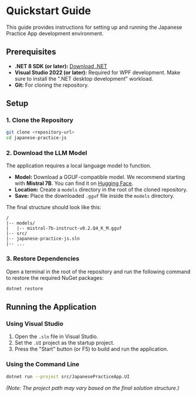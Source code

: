 # Quickstart Guide

This guide provides instructions for setting up and running the Japanese Practice App development environment.

## Prerequisites

- **.NET 8 SDK (or later):** [Download .NET](https://dotnet.microsoft.com/download)
- **Visual Studio 2022 (or later):** Required for WPF development. Make sure to install the ".NET desktop development" workload.
- **Git:** For cloning the repository.

## Setup

### 1. Clone the Repository
```bash
git clone <repository-url>
cd japanese-practice-js
```

### 2. Download the LLM Model
The application requires a local language model to function.

- **Model:** Download a GGUF-compatible model. We recommend starting with **Mistral 7B**. You can find it on [Hugging Face](https://huggingface.co/TheBloke/Mistral-7B-Instruct-v0.2-GGUF).
- **Location:** Create a `models` directory in the root of the cloned repository.
- **Save:** Place the downloaded `.gguf` file inside the `models` directory.

The final structure should look like this:
```
/
|-- models/
|   |-- mistral-7b-instruct-v0.2.Q4_K_M.gguf
|-- src/
|-- japanese-practice-js.sln
|-- ...
```

### 3. Restore Dependencies
Open a terminal in the root of the repository and run the following command to restore the required NuGet packages:
```bash
dotnet restore
```

## Running the Application

### Using Visual Studio
1.  Open the `.sln` file in Visual Studio.
2.  Set the `.UI` project as the startup project.
3.  Press the "Start" button (or F5) to build and run the application.

### Using the Command Line
```bash
dotnet run --project src/JapanesePracticeApp.UI
```
*(Note: The project path may vary based on the final solution structure.)*
